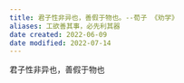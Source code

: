 ```yaml
---
title: 君子性非异也，善假于物也。--荀子 《劝学》
aliases: 工欲善其事，必先利其器
date created: 2022-06-09
date modified: 2022-07-14
---
```


君子性非异也，善假于物也  
